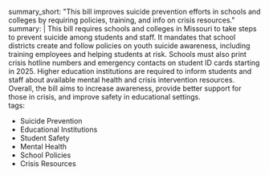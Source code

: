 summary_short: "This bill improves suicide prevention efforts in schools and colleges by requiring policies, training, and info on crisis resources."  
summary: |
  This bill requires schools and colleges in Missouri to take steps to prevent suicide among students and staff. It mandates that school districts create and follow policies on youth suicide awareness, including training employees and helping students at risk. Schools must also print crisis hotline numbers and emergency contacts on student ID cards starting in 2025. Higher education institutions are required to inform students and staff about available mental health and crisis intervention resources. Overall, the bill aims to increase awareness, provide better support for those in crisis, and improve safety in educational settings.  
tags:
  - Suicide Prevention
  - Educational Institutions
  - Student Safety
  - Mental Health
  - School Policies
  - Crisis Resources
